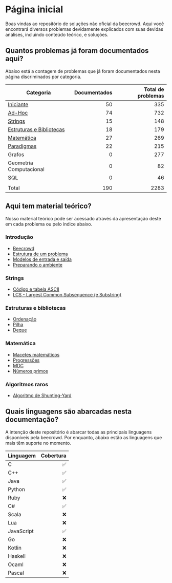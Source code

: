 # Página inicial

Boas vindas ao repositório de soluções não oficial da beecrowd. Aqui você encontrará diversos problemas devidamente explicados com suas devidas análises, incluindo conteúdo teórico, e soluções.

## Quantos problemas já foram documentados aqui?

Abaixo está a contagem de problemas que já foram documentados nesta página discriminados por categoria.

| Categoria                | Documentados | Total de problemas |
| ------------------------ | -----------: | -----------------: |
| [Iniciante](./problemas/iniciante/README.md)                |           50 |                335 |
| [Ad-Hoc](./problemas/ad-hoc/README.md)                   |           74 |                732 |
| [Strings](./problemas/strings/README.md)                  |           15 |                148 |
| [Estruturas e Bibliotecas](./problemas/estruturas-e-bibliotecas/README.md) |           18 |                179 |
| [Matemática](./problemas/matematica/README.md)               |           27 |                269 |
| [Paradigmas](./problemas/paradigmas/README.md)               |            22 |                215 |
| Grafos                   |            0 |                277 |
| Geometria Computacional  |            0 |                 82 |
| SQL                      |            0 |                 46 |
|                          |              |                    |
| Total                    |          190 |               2283 |

## Aqui tem material teórico?

Nosso material teórico pode ser acessado através da apresentação deste em cada problema ou pelo índice abaixo.

### Introdução
* [Beecrowd](./beecrowd/README.md)
* [Estrutura de um problema](./estrutura-de-um-problema/README.md)
* [Modelos de entrada e saída](./modelos-de-entrada-e-saida/README.md)
* [Preparando o ambiente](./preparando-o-ambiente/README.md)

### Strings
* [Código e tabela ASCII](ascii/README.md)
* [LCS - Largest Common Subsequence (e Substring)](lcs/README.md)

### Estruturas e bibliotecas
* [Ordenação](./ordenacao/README.md)
* [Pilha](./pilha/README.md)
* [Deque](./deque/README.md)

### Matemática
* [Macetes matemáticos](./macetes-matematicos/README.md)
* [Progressões](./progressoes/README.md)
* [MDC](./gcd/README.md)
* [Números primos](./primos/README.md)

### Algoritmos raros
* [Algoritmo de Shunting-Yard](./shunting-yard/README.md)

## Quais linguagens são abarcadas nesta documentação?

A intenção deste repositório é abarcar todas as principais linguagens disponíveis pela beecrowd. Por enquanto, abaixo estão as linguagens que mais têm suporte no momento.

| Linguagem  | Cobertura |
| ---------- | --------: |
| C          |         ✅ |
| C++        |         ✅ |
| Java       |         ✅ |
| Python     |         ✅ |
| Ruby       |         ❌ |
| C#         |         ✅ |
| Scala      |         ❌ |
| Lua        |         ❌ |
| JavaScript |         ✅ |
| Go         |         ❌ |
| Kotlin     |         ❌ |
| Haskell    |         ❌ |
| Ocaml      |         ❌ |
| Pascal     |         ❌ |